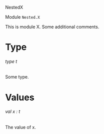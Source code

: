 NestedX

Module  `` Nested.X `` 

This is module X.
Some additional comments.

# Type

###### type t

Some type.

# Values

###### val x : t

The value of x.
